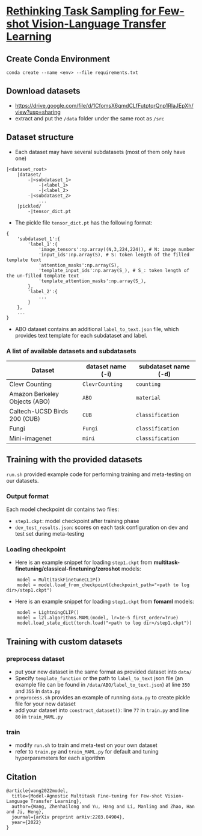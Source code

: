 # [Rethinking Task Sampling for Few-shot Vision-Language Transfer Learning](https://arxiv.org/abs/2203.04904)
## Create Conda Environment
```conda create --name <env> --file requirements.txt```

## Download datasets
- https://drive.google.com/file/d/1CfomsX6qmdCLfFutptqrQnp1RlaJEpXh/view?usp=sharing
- extract and put the `/data` folder under the same root as `/src`

## Dataset structure
- Each dataset may have several subdatasets (most of them only have one) 
```
|<dataset_root>
    |dataset/
        -|<subdataset_1>
            -|<label_1>
            -|<label_2>
        -|<subdataset_2>
            ...
    |pickled/
        -|tensor_dict.pt
```
- The pickle file `tensor_dict.pt` has the following format:
```
{
    'subdataset_1':{
        'label_1':{
            'image_tensors':np.array((N,3,224,224)), # N: image number
            'input_ids':np.array(S), # S: token length of the filled template text
            'attention_masks':np.array(S),
            'template_input_ids':np.array(S_), # S_: token length of the un-filled template text
            'template_attention_masks':np.array(S_),
        },
        'label_2':{
            ...
        }
    },
    ...
}
```
- ABO dataset contains an additional `label_to_text.json` file, which provides text template for each subdataset and label.
### A list of available datasets and subdatasets
Dataset | dataset name (-i) | subdataset name (-d)
--- | --- | ---
Clevr Counting | `ClevrCounting` | `counting`
Amazon Berkeley Objects (ABO) |`ABO`| `material`
Caltech-UCSD Birds 200 (CUB)| `CUB`| `classification`
Fungi | `Fungi`| `classification`
Mini-imagenet | `mini` | `classification`


## Training with the provided datasets
`run.sh` provided example code for performing training and meta-testing on our datasets. 
### Output format
Each model checkpoint dir contains two files:
- `step1.ckpt`: model checkpoint after training phase
- `dev_test_results.json`: scores on each task configuration on dev and test set during meta-testing
### Loading checkpoint
- Here is an example snippet for loading `step1.ckpt` from **multitask-finetuning/classical-finetuning/zeroshot** models:
```
    model = MultitaskFinetuneCLIP()
    model = model.load_from_checkpoint(checkpoint_path="<path to log dir>/step1.ckpt")
```
- Here is an example snippet for loading `step1.ckpt` from **fomaml** models:
```
    model = LightningCLIP()
    model = l2l.algorithms.MAML(model, lr=1e-5 first_order=True)
    model.load_state_dict(torch.load("<path to log dir>/step1.ckpt"))
```

## Training with custom datasets
### preprocess dataset
- put your new dataset in the same format as provided dataset into `data/`
- Specify `template_function` or the path to `label_to_text` json file (an example file can be found in `/data/ABO/label_to_text.json`) at line `350` and `355` in `data.py`
- `preprocess.sh` provides an example of running `data.py` to create pickle file for your new dataset
- add your dataset into `construct_dataset()`: line `77` in `train.py` and line `80` in `train_MAML.py`
### train
- modify `run.sh` to train and meta-test on your own dataset
- refer to `train.py` and `train_MAML.py` for default and tuning hyperparameters for each algorithm

## Citation
```
@article{wang2022model,
  title={Model-Agnostic Multitask Fine-tuning for Few-shot Vision-Language Transfer Learning},
  author={Wang, Zhenhailong and Yu, Hang and Li, Manling and Zhao, Han and Ji, Heng},
  journal={arXiv preprint arXiv:2203.04904},
  year={2022}
}
```

